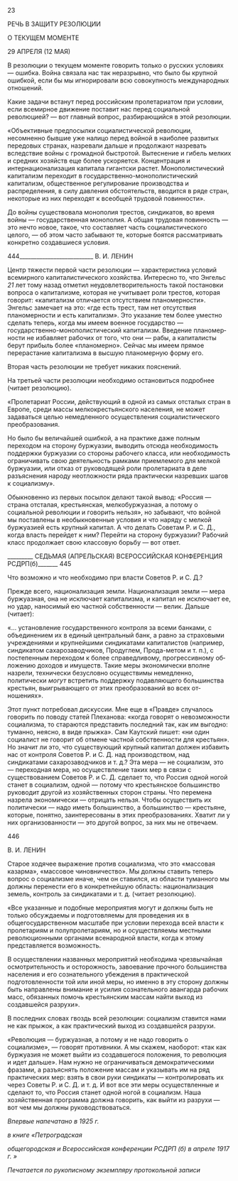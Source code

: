 23

РЕЧЬ В ЗАЩИТУ РЕЗОЛЮЦИИ

О ТЕКУЩЕМ МОМЕНТЕ

29 АПРЕЛЯ (12 МАЯ)

В резолюции о текущем моменте говорить только о русских условиях — ошибка. Война связала нас так неразрывно, что было бы крупной ошибкой, если бы мы игнори­ровали всю совокупность международных отношений.

Какие задачи встанут перед российским пролетариатом при условии, если всемирное движение поставит нас перед социальной революцией? — вот главный вопрос, разби­рающийся в этой резолюции.

«Объективные предпосылки социалистической революции, несомненно бывшие уже налицо перед войной в наиболее развитых передовых странах, назревали дальше и про­должают назревать вследствие войны с громадной быстротой. Вытеснение и гибель мелких и средних хозяйств еще более ускоряется. Концентрация и интернационализа­ция капитала гигантски растет. Монополистический капитализм переходит в государ­ственно-монополистический капитализм, общественное регулирование производства и распределения, в силу давления обстоятельств, вводится в ряде стран, некоторые из них переходят к всеобщей трудовой повинности».

До войны существовала монополия трестов, синдикатов, во время войны — государ­ственная монополия. А общая трудовая повинность — это нечто новое, такое, что со­ставляет часть социалистического целого, — об этом часто забывают те, которые боят­ся рассматривать конкретно создавшиеся условия.

  

444__________________________ В. И. ЛЕНИН

Центр тяжести первой части резолюции — характеристика условий всемирного ка­питалистического хозяйства. Интересно то, что Энгельс _21_ лет тому назад отметил не­удовлетворительность такой постановки вопроса о капитализме, которая не учитывает роли трестов, которая говорит: «капитализм отличается отсутствием планомерности». Энгельс замечает на это: «где есть трест, там нет отсутствия планомерности и есть ка­питализм». Это указание тем более уместно сделать теперь, когда мы имеем военное государство — государственно-монополистический капитализм. Введение планомер­ности не избавляет рабочих от того, что они — рабы, а капиталисты берут прибыль бо­лее «планомерно». Сейчас мы имеем прямое перерастание капитализма в высшую пла­номерную форму его.

Вторая часть резолюции не требует никаких пояснений.

На третьей части резолюции необходимо остановиться подробнее (читает резо­люцию).

«Пролетариат России, действующий в одной из самых отсталых стран в Европе, сре­ди массы мелкокрестьянского населения, не может задаваться целью немедленного осуществления социалистического преобразования.

Но было бы величайшей ошибкой, а на практике даже полным переходом на сторону буржуазии, выводить отсюда необходимость поддержки буржуазии со стороны рабоче­го класса, или необходимость ограничивать свою деятельность рамками приемлемого для мелкой буржуазии, или отказ от руководящей роли пролетариата в деле разъясне­ния народу неотложности ряда практически назревших шагов к социализму».

Обыкновенно из первых посылок делают такой вывод: «Россия — страна отсталая, крестьянская, мелкобуржуазная, а потому о социальной революции и говорить нельзя», но забывают, что войной мы поставлены в необыкновенные условия и что наряду с мелкой буржуазией есть крупный капитал. А что делать Советам Р. и С. Д., когда власть перейдет к ним? Перейти на сторону буржуазии? Рабочий класс продолжает свою классовую борьбу — вот ответ.

  

_________ СЕДЬМАЯ (АПРЕЛЬСКАЯ) ВСЕРОССИЙСКАЯ КОНФЕРЕНЦИЯ РСДРП(б)_______ 445

Что возможно и что необходимо при власти Советов Р. и С. Д.?

Прежде всего, национализация земли. Национализация земли — мера буржуазная, она не исключает капитализма, и капитал не исключает ее, но удар, наносимый ею ча­стной собственности — велик. Дальше (читает):

«... установление государственного контроля за всеми банками, с объединением их в единый центральный банк, а равно за страховыми учреждениями и крупнейшими син­дикатами капиталистов (например, синдикатом сахарозаводчиков, Продуглем, Прода-метом и т. п.), с постепенным переходом к более справедливому, прогрессивному об­ложению доходов и имуществ. Такие меры экономически вполне назрели, технически безусловно осуществимы немедленно, политически _могут_ встретить поддержку подав­ляющего большинства крестьян, выигрывающего от этих преобразований во всех от­ношениях».

Этот пункт потребовал дискуссии. Мне еще в «Правде» случалось говорить по пово­ду статей Плеханова: «когда говорят о невозможности социализма, то стараются пред­ставить последний так, как им выгодно: туманно, неясно, в виде прыжка». Сам Каут­ский пишет: «ни один социалист не говорит об отмене частной собственности для кре­стьян». Но значит ли это, что существующий крупный капитал должен избавить нас от контроля Советов Р. и С. Д. над производством, над синдикатами сахарозаводчиков и т. д.? Эта мера — не социализм, это — переходная мера, но осуществление таких мер в связи с существованием Советов Р. и С. Д. сделает то, что Россия одной ногой станет в социализм, одной — потому что крестьянское большинство руководит другой из хо­зяйственных сторон страны. Что перемена назрела экономически — отрицать нельзя. Чтобы осуществить их политически — надо иметь большинство, а большинство — крестьяне, которые, понятно, заинтересованы в этих преобразованиях. Хватит ли у них организованности — это другой вопрос, за них мы не отвечаем.

  

446

  

В. И. ЛЕНИН

  

Старое ходячее выражение против социализма, что это «массовая казарма», «массо­вое чиновничество». Мы должны ставить теперь вопрос о социализме иначе, чем он ставился, из области туманного мы должны перенести его в конкретнейшую область: национализация земель, контроль за синдикатами и т. д. (читает резолюцию).

«Все указанные и подобные мероприятия могут и должны быть не только обсуждае­мы и подготовляемы для проведения их в общегосударственном масштабе при условии перехода всей власти к пролетариям и полупролетариям, но и осуществляемы местны­ми революционными органами всенародной власти, когда к этому представляется воз­можность.

В осуществлении названных мероприятий необходима чрезвычайная осмотритель­ность и осторожность, завоевание прочного большинства населения и его сознательно­го убеждения в практической подготовленности той или иной меры, но именно в эту сторону должны быть направлены внимание и усилия сознательного авангарда рабочих масс, обязанных помочь крестьянским массам найти выход из создавшейся разрухи».

В последних словах гвоздь всей резолюции: социализм ставится нами не как пры­жок, а как практический выход из создавшейся разрухи.

«Революция — буржуазная, а потому и не надо говорить о социализме», — говорят противники. А мы скажем, наоборот: «так как буржуазия не может выйти из создавше­гося положения, то революция и идет дальше». Нам нужно не ограничиваться демокра­тическими фразами, а разъяснять положение массам и указывать им на ряд практиче­ских мер: взять в свои руки синдикаты — контролировать их через Советы Р. и С. Д. и т. д. И вот все эти меры осуществленные и сделают то, что Россия станет одной ногой в социализм. Наша хозяйственная программа должна говорить, как выйти из разрухи — вот чем мы должны руководствоваться.

  

_Впервые напечатано в 1925 г._

_в книге «Петроградская_

_общегородская и Всероссийская конференции_ _РСДРП (б) в апреле 1917 г. »_

  

_Печатается по рукописному экземпляру протокольной записи_